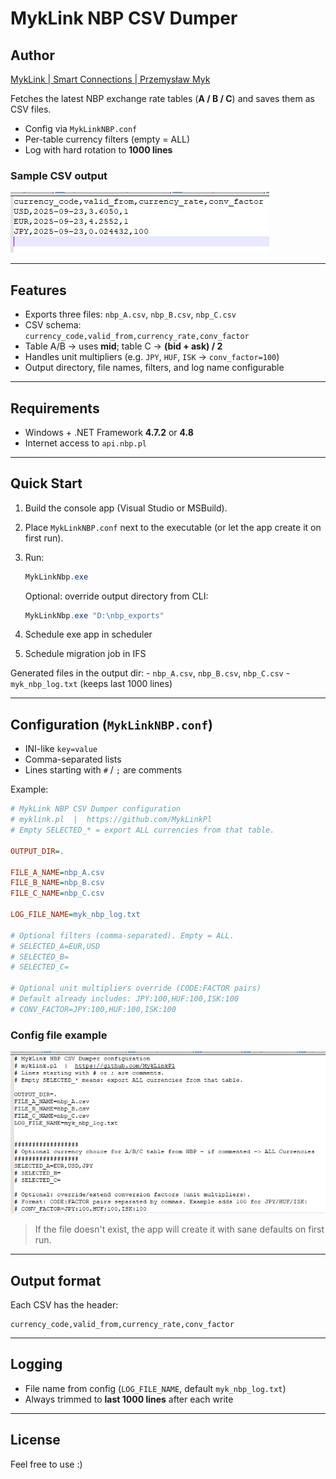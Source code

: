 # MykLink NBP CSV Dumper

## Author
[MykLink \| Smart Connections \| Przemysław Myk](https://myklink.pl/)

Fetches the latest NBP exchange rate tables (**A / B / C**) and saves
them as CSV files.

-   Config via `MykLinkNBP.conf` 
-   Per-table currency filters (empty = ALL)
-   Log with hard rotation to **1000 lines**

### Sample CSV output
![CSV sample](ifs_csv_currencies_migration.png)

------------------------------------------------------------------------

## Features

-   Exports three files: `nbp_A.csv`, `nbp_B.csv`, `nbp_C.csv`
-   CSV schema:\
    `currency_code,valid_from,currency_rate,conv_factor`
-   Table A/B → uses **mid**; table C → **(bid + ask) / 2**
-   Handles unit multipliers (e.g. `JPY`, `HUF`, `ISK` →
    `conv_factor=100`)
-   Output directory, file names, filters, and log name configurable

------------------------------------------------------------------------

## Requirements

-   Windows + .NET Framework **4.7.2** or **4.8**
-   Internet access to `api.nbp.pl`

------------------------------------------------------------------------

## Quick Start

1.  Build the console app (Visual Studio or MSBuild).

2.  Place `MykLinkNBP.conf` next to the executable (or let the app
    create it on first run).

3.  Run:

    ``` powershell
    MykLinkNbp.exe
    ```

    Optional: override output directory from CLI:

    ``` powershell
    MykLinkNbp.exe "D:\nbp_exports"
    ```
4.  Schedule exe app in scheduler
5.  Schedule migration job in IFS
   
Generated files in the output dir: - `nbp_A.csv`, `nbp_B.csv`,
`nbp_C.csv` - `myk_nbp_log.txt` (keeps last 1000 lines)

------------------------------------------------------------------------

## Configuration (`MykLinkNBP.conf`)

-   INI-like `key=value`
-   Comma-separated lists
-   Lines starting with `#` / `;` are comments

Example:

``` ini
# MykLink NBP CSV Dumper configuration
# myklink.pl  |  https://github.com/MykLinkPl
# Empty SELECTED_* = export ALL currencies from that table.

OUTPUT_DIR=.

FILE_A_NAME=nbp_A.csv
FILE_B_NAME=nbp_B.csv
FILE_C_NAME=nbp_C.csv

LOG_FILE_NAME=myk_nbp_log.txt

# Optional filters (comma-separated). Empty = ALL.
# SELECTED_A=EUR,USD
# SELECTED_B=
# SELECTED_C=

# Optional unit multipliers override (CODE:FACTOR pairs)
# Default already includes: JPY:100,HUF:100,ISK:100
# CONV_FACTOR=JPY:100,HUF:100,ISK:100
```

### Config file example
![Config sample](ifs_nbp_currencies_config.png)

> If the file doesn't exist, the app will create it with sane defaults
> on first run.

------------------------------------------------------------------------

## Output format

Each CSV has the header:

    currency_code,valid_from,currency_rate,conv_factor

------------------------------------------------------------------------

## Logging

-   File name from config (`LOG_FILE_NAME`, default `myk_nbp_log.txt`)
-   Always trimmed to **last 1000 lines** after each write


------------------------------------------------------------------------

## License

Feel free to use :)
